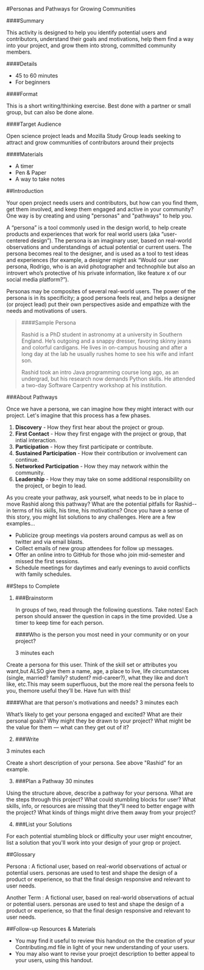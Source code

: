 #Personas and Pathways for Growing Communities

####Summary

This activity is designed to help you identify potential users and contributors, understand their goals and motivations, help them find a way into your project, and grow them into strong, committed community members.

####Details

* 45 to 60 minutes
* For beginners

####Format

This is a short writing/thinking exercise. Best done with a partner or small group, but can also be done alone.

####Target Audience

Open science project leads and Mozilla Study Group leads seeking to attract and grow communities of contributors around their projects

####Materials

* A timer
* Pen & Paper
* A way to take notes

##Introduction

Your open project needs users and contributors, but how can you find them, get them involved, and keep them engaged and active in your community? One way is by creating and using "personas" and "pathways" to help you.

A “persona” is a tool commonly used in the design world, to help create products and experiences that work for real world users (aka “user-centered design”). The persona is an imaginary user, based on real-world observations and understandings of actual potential or current users. The persona becomes real to the designer, and is used as a tool to test ideas and experiences (for example, a designer might ask “Would our user persona, Rodrigo, who is an avid photographer and technophile but also an introvert who’s protective of his private information, like feature x of our social media platform?”).

Personas may be composites of several real-world users. The power of the persona is in its specificity; a good persona feels real, and helps a designer (or project lead) put their own perspectives aside and empathize with the needs and motivations of users.

> ####Sample Persona
>
> Rashid is a PhD student in astronomy at a university in Southern England. He’s outgoing and a snappy dresser, favoring skinny jeans and colorful cardigans. He lives in on-campus housing and after a long day at the lab he usually rushes home to see his wife and infant son.
>
> Rashid took an intro Java programming course long ago, as an undergrad, but his research now demands Python skills. He attended a two-day Software Carpentry workshop at his institution.

###About Pathways

Once we have a persona, we can imagine how they might interact with our project. Let's imagine that this process has a few phases.

1. **Discovery** - How they first hear about the project or group.
2. **First Contact** - How they first engage with the project or group, that intial interaction.
3. **Participation** - How they first participate or contribute.
4. **Sustained Participation** - How their contribution or involvement can continue.
5. **Networked Participation** - How they may network within the community.
6. **Leadership** - How they may take on some additional responsibility on the project, or begin to lead.

As you create your pathway, ask yourself, what needs to be in place to move Rashid along this pathway? What are the potential pitfalls for Rashid-- in terms of his skills, his time, his motivations? Once you have a sense of this story, you might list solutions to any challenges. Here are a few examples&hellip;


* Publicize group meetings via posters around campus as well as on twitter and via email blasts.
* Collect emails of new group attendees for follow up messages.
* Offer an online intro to GitHub for those who join mid-semester and missed the first sessions.
* Schedule meetings for daytimes and early evenings to avoid conflicts with family schedules.

##Steps to Complete

1. ###Brainstorm

   In groups of two, read through the following questions. Take notes! Each person should answer the question in caps in the time provided. Use a timer to keep time for each person.

   ####Who is the person you most need in your community or on your project?

   3 minutes each

  Create a persona for this user. Think of the skill set or attributes you want,but ALSO give them a name, age, a place to live, life circumstances (single, married? family? student? mid-career?), what they like and don’t like, etc.This may seem superfluous, but the more real the persona feels to you, themore useful they’ll be. Have fun with this!

  ####What are that person's motivations and needs?
  3 minutes each

  What’s likely to get your persona engaged and excited? What are their personal goals? Why might they be drawn to your project? What might be the value for them &mdash; what can they get out of it?

2. ###Write

  3 minutes each

  Create a short description of your persona. See above "Rashid" for an example.


3. ###Plan a Pathway
  30 minutes

  Using the structure above, describe a pathway for your persona. What are the steps through
  this project? What could stumbling blocks for user? What skills, info, or resources are
  missing that they”ll need to better engage with the project? What kinds of things might
  drive them away from your project?

4. ###List your Solutions

  For each potential stumbling block or difficulty your user might encoutner, list a solution that you'll work into your design of your grop or project.

##Glossary

Persona
: A fictional user, based on real-world observations of actual or potential users. personas are used to test and shape the design of a product or experience, so that the final design responsive
and relevant to user needs.

Another Term
: A fictional user, based on real-world observations of actual or potential users. personas are used to test and shape the design of a product or experience, so that the final design responsive and relevant to user needs.

##Follow-up Resources & Materials

* You may find it useful to review this handout on the the creation of your Contributing.md file in light of your new understanding of your users.
* You may also want to revise your proejct description to better appeal to your users, using this handout.
